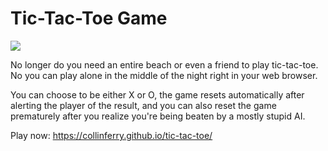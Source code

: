 # Tic-Tac-Toe Game

<img src="http://i2.istockimg.com/file_thumbview_approve/46417250/5/stock-photo-46417250-two-woman-playing-tic-tac-toe-game.jpg">

No longer do you need an entire beach or even a friend to play tic-tac-toe. No you can play alone in the middle of the night right in your web browser.

You can choose to be either X or O, the game resets automatically after alerting the player of the result, and you can also reset the game prematurely after you realize you're being beaten by a mostly stupid AI.

Play now: https://collinferry.github.io/tic-tac-toe/

